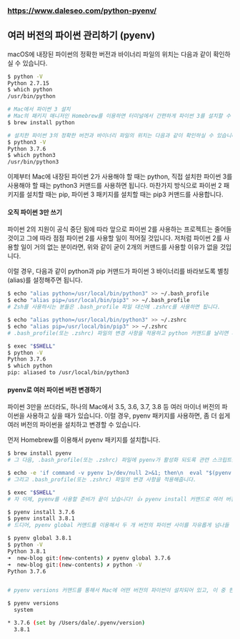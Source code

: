 ### https://www.daleseo.com/python-pyenv/

## 여러 버전의 파이썬 관리하기 (pyenv)

macOS에 내장된 파이썬의 정확한 버전과 바이너리 파일의 위치는 다음과 같이 확인하실 수 있습니다.

```bash
$ python -V
Python 2.7.15
$ which python
/usr/bin/python

# Mac에서 파이썬 3 설치
# Mac의 패키지 매니저인 Homebrew를 이용하면 터미널에서 간편하게 파이썬 3를 설치할 수 있습니다.
$ brew install python

# 설치한 파이썬 3의 정확한 버전과 바이너리 파일의 위치는 다음과 같이 확인하실 수 있습니다.
$ python3 -V
Python 3.7.6
$ which python3
/usr/bin/python3
```

이제부터 Mac에 내장된 파이썬 2가 사용해야 할 때는 python, 직접 설치한 파이썬 3를 사용해야 할 때는 python3 커맨드를 사용하면 됩니다. 마찬가지 방식으로 파이썬 2 패키지를 설치할 때는 pip, 파이썬 3 패키지를 설치할 때는 pip3 커맨드를 사용합니다.

#### 오직 파이썬 3만 쓰기

파이썬 2의 지원이 공식 중단 됨에 따라 앞으로 파이썬 2를 사용하는 프로젝트는 줄어들 것이고 그에 따라 점점 파이썬 2를 사용할 일이 적어질 것입니다. 저처럼 파이썬 2를 사용할 일이 거의 없는 분이라면, 위와 같이 굳이 2개의 커맨드를 사용할 이유가 없을 것입니다.

이럴 경우, 다음과 같이 python과 pip 커맨드가 파이썬 3 바이너리를 바라보도록 별칭(alias)를 설정해주면 됩니다.

```bash
$ echo "alias python=/usr/local/bin/python3" >> ~/.bash_profile
$ echo "alias pip=/usr/local/bin/pip3" >> ~/.bash_profile
# Zsh를 사용하시는 분들은 .bash_profile 파일 대신에 .zshrc를 사용하면 됩니다.

$ echo "alias python=/usr/local/bin/python3" >> ~/.zshrc
$ echo "alias pip=/usr/local/bin/pip3" >> ~/.zshrc
# .bash_profile(또는 .zshrc) 파일의 변경 사항을 적용하고 python 커맨드를 날리면 파이썬 3 런타임이 실행되는 것을 볼 수 있습니다.

$ exec "$SHELL"
$ python -V
Python 3.7.6
$ which python
pip: aliased to /usr/local/bin/python3
```

#### pyenv로 여러 파이썬 버전 변경하기

파이썬 3만을 쓰더라도, 하나의 Mac에서 3.5, 3.6, 3.7, 3.8 등 여러 마이너 버전의 파이썬을 사용하고 싶을 때가 있습니다. 이럴 경우, pyenv 패키지를 사용하면, 좀 더 쉽게 여러 버전의 파이썬을 설치하고 변경할 수 있습니다.

먼저 Homebrew를 이용해서 pyenv 패키지를 설치합니다.

```bash
$ brew install pyenv
# 그 다음, .bash_profile(또는 .zshrc) 파일에 pyenv가 활성화 되도록 관련 스크립트를 추가해줍니다.

$ echo -e 'if command -v pyenv 1>/dev/null 2>&1; then\n  eval "$(pyenv init -)"\nfi' >> ~/.bash_profile
# 그리고 .bash_profile(또는 .zshrc) 파일의 변경 사항을 적용해줍니다.

$ exec "$SHELL"
# 자 이제, pyenv를 사용할 준비가 끝이 났습니다! 👍 pyenv install 커맨드로 여러 버전의 파이썬 3를 설치해봅니다.

$ pyenv install 3.7.6
$ pyenv install 3.8.1
# 드디어, pyenv global 커맨드를 이용해서 두 개 버전의 파이썬 사이를 자유롭게 넘나들 수 있게 되었습니다. 🎉

$ pyenv global 3.8.1
$ python -V
Python 3.8.1
➜  new-blog git:(new-contents) ✗ pyenv global 3.7.6
➜  new-blog git:(new-contents) ✗ python -V
Python 3.7.6


# pyenv versions 커맨드를 통해서 Mac에 어떤 버전의 파이썬이 설치되어 있고, 이 중 현재 어떤 버전이 활성화되어 있는지 확인할 수 있습니다.

$ pyenv versions
  system

* 3.7.6 (set by /Users/dale/.pyenv/version)
  3.8.1
```

